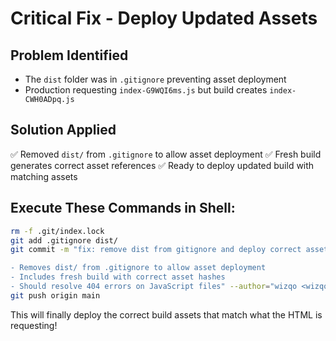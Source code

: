# Critical Fix - Deploy Updated Assets

## Problem Identified
- The `dist` folder was in `.gitignore` preventing asset deployment
- Production requesting `index-G9WQI6ms.js` but build creates `index-CWH0ADpq.js`

## Solution Applied
✅ Removed `dist/` from `.gitignore` to allow asset deployment
✅ Fresh build generates correct asset references
✅ Ready to deploy updated build with matching assets

## Execute These Commands in Shell:
```bash
rm -f .git/index.lock
git add .gitignore dist/
git commit -m "fix: remove dist from gitignore and deploy correct assets

- Removes dist/ from .gitignore to allow asset deployment
- Includes fresh build with correct asset hashes
- Should resolve 404 errors on JavaScript files" --author="wizqo <wizqo2024@gmail.com>"
git push origin main
```

This will finally deploy the correct build assets that match what the HTML is requesting!